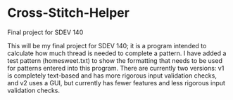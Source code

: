 # Cross-Stitch-Helper
Final project for SDEV 140

This will be my final project for SDEV 140; it is a program intended to calculate how much thread is needed to complete a pattern. I have added a test pattern (homesweet.txt) to show the formatting that needs to be used for patterns entered into this program. There are currently two versions: v1 is completely text-based and has more rigorous input validation checks, and v2 uses a GUI, but currently has fewer features and less rigorous input validation checks.
